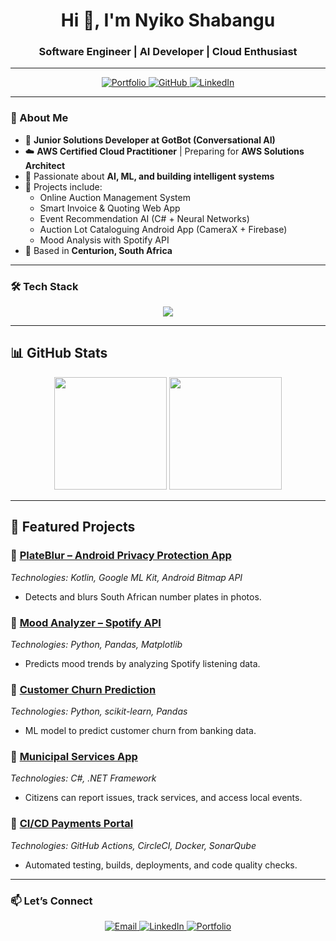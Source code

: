 <h1 align="center">Hi 👋, I'm Nyiko Shabangu</h1>
<h3 align="center">Software Engineer | AI Developer | Cloud Enthusiast</h3>

---

<p align="center">
  <a href="https://nyikoportfolio.vercel.app/">
    <img src="https://img.shields.io/badge/Portfolio-000000?style=for-the-badge&logo=vercel&logoColor=white" alt="Portfolio" />
  </a>
  <a href="https://github.com/AI-DEV-Nyiko">
    <img src="https://img.shields.io/badge/GitHub-181717?style=for-the-badge&logo=github&logoColor=white" alt="GitHub" />
  </a>
  <a href="https://www.linkedin.com/in/nyiko-shabangu/">
    <img src="https://img.shields.io/badge/LinkedIn-0A66C2?style=for-the-badge&logo=linkedin&logoColor=white" alt="LinkedIn" />
  </a>
</p>

---

### 🚀 About Me
- 💼 **Junior Solutions Developer at GotBot (Conversational AI)**  
- ☁️ **AWS Certified Cloud Practitioner** | Preparing for **AWS Solutions Architect**  
- 🤖 Passionate about **AI, ML, and building intelligent systems**  
- 🔭 Projects include:  
  - Online Auction Management System  
  - Smart Invoice & Quoting Web App  
  - Event Recommendation AI (C# + Neural Networks)  
  - Auction Lot Cataloguing Android App (CameraX + Firebase)  
  - Mood Analysis with Spotify API  
- 📍 Based in **Centurion, South Africa**  

---

### 🛠️ Tech Stack
<p align="center">
  <img src="https://skillicons.dev/icons?i=react,nextjs,js,ts,nodejs,express,python,java,cs,androidstudio,aws,mysql,mongodb,firebase,docker,git,html,css" />
</p>

---

## 📊 GitHub Stats  

<div align="center">
  <img height="180em" src="https://github-readme-stats.vercel.app/api?username=nyiko-shabangu&show_icons=true&theme=radical&include_all_commits=true&count_private=true"/>
  <img height="180em" src="https://github-readme-stats.vercel.app/api/top-langs/?username=nyiko-shabangu&layout=compact&theme=radical"/>
</div>  

---

## 🌟 Featured Projects  

### 🔹 [PlateBlur – Android Privacy Protection App](https://github.com/Nyiko-Shabangu/PlateBlur)  
*Technologies: Kotlin, Google ML Kit, Android Bitmap API*  
- Detects and blurs South African number plates in photos.  

### 🔹 [Mood Analyzer – Spotify API](https://github.com/Nyiko-Shabangu/Mood-Analyser)  
*Technologies: Python, Pandas, Matplotlib*  
- Predicts mood trends by analyzing Spotify listening data.  

### 🔹 [Customer Churn Prediction](https://github.com/Nyiko-Shabangu/Churn-Prediction-Project)  
*Technologies: Python, scikit-learn, Pandas*  
- ML model to predict customer churn from banking data.  

### 🔹 [Municipal Services App](https://github.com/Nyiko-Shabangu/Municipal-Services-App)  
*Technologies: C#, .NET Framework*  
- Citizens can report issues, track services, and access local events.  

### 🔹 [CI/CD Payments Portal](https://github.com/Nyiko-Shabangu/Payments-Portal)  
*Technologies: GitHub Actions, CircleCI, Docker, SonarQube*  
- Automated testing, builds, deployments, and code quality checks.  

---

### 📫 Let’s Connect
<p align="center">
  <a href="mailto:nyikoshabangu.dev@gmail.com">
    <img src="https://img.shields.io/badge/Email-D14836?style=for-the-badge&logo=gmail&logoColor=white" alt="Email" />
  </a>
  <a href="https://www.linkedin.com/in/nyiko-shabangu/">
    <img src="https://img.shields.io/badge/LinkedIn-0A66C2?style=for-the-badge&logo=linkedin&logoColor=white" alt="LinkedIn" />
  </a>
  <a href="https://nyikoportfolio.vercel.app/">
    <img src="https://img.shields.io/badge/Portfolio-000000?style=for-the-badge&logo=vercel&logoColor=white" alt="Portfolio" />
  </a>
</p>

